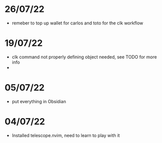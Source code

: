 
# 26/07/22
- remeber to top up wallet for carlos and toto for the clk workflow

# 19/07/22
- clk command not properly defining object needed, see TODO for more info 
- 
# 05/07/22
- put everything in Obsidian 
# 04/07/22
  - Installed telescope.nvim, need to learn to play with it

